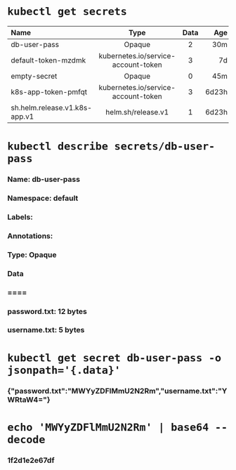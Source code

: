 # `kubectl get secrets`

| Name      | Type | Data     |  Age |
| :---        |    :----:   |      :----:   |          ---: |
| db-user-pass       | Opaque      | 2   | 30m|
| default-token-mzdmk   | kubernetes.io/service-account-token  | 3   | 7d|
| empty-secret  | Opaque | 0 | 45m |
| k8s-app-token-pmfqt   | kubernetes.io/service-account-token   | 3| 6d23h |
| sh.helm.release.v1.k8s-app.v1  |  helm.sh/release.v1    | 1| 6d23h |

# `kubectl describe secrets/db-user-pass`

### Name:         db-user-pass
### Namespace:    default
### Labels:       <none>
### Annotations:  <none>

### Type:  Opaque

### Data
### ====
### password.txt:  12 bytes
### username.txt:  5 bytes


# `kubectl get secret db-user-pass -o jsonpath='{.data}'`
### {"password.txt":"MWYyZDFlMmU2N2Rm","username.txt":"YWRtaW4="}

# `echo 'MWYyZDFlMmU2N2Rm' | base64 --decode`
### 1f2d1e2e67df
